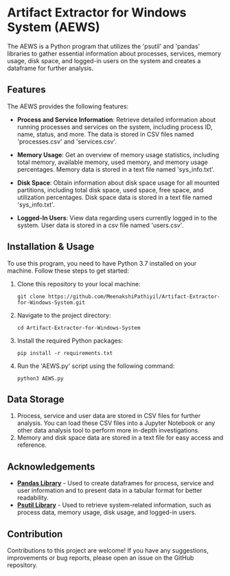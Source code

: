 # Artifact Extractor for Windows System (AEWS)
The AEWS is a Python program that utilizes the 'psutil' and 'pandas' libraries to gather essential information about processes, services, memory usage, disk space, and logged-in users on the system and creates a dataframe for further analysis.

## Features
The AEWS provides the following features: 
* **Process and Service Information**: Retrieve detailed information about running processes and services on the system, including process ID, name, status, and more. The data is stored in CSV files named 'processes.csv' and 'services.csv'.

* **Memory Usage**: Get an overview of memory usage statistics, including total memory, available memory, used memory, and memory usage percentages. Memory data is stored in a text file named 'sys_info.txt'.

* **Disk Space**: Obtain information about disk space usage for all mounted partitions, including total disk space, used space, free space, and utilization percentages. Disk space data is stored in a text file named 'sys_info.txt'.

* **Logged-In Users**: View data regarding users currently logged in to the system. User data is stored in a csv file named 'users.csv'.

## Installation & Usage
To use this program, you need to have Python 3.7 installed on your machine. Follow these steps to get started: 
1. Clone this repository to your local machine:

   `git clone https://github.com/MeenakshiPathiyil/Artifact-Extractor-for-Windows-System.git`

2. Navigate to the project directory:

   `cd Artifact-Extractor-for-Windows-System`

3. Install the required Python packages:

   `pip install -r requirements.txt`

4. Run the 'AEWS.py' script using the following command:

   `python3 AEWS.py`

## Data Storage
1. Process, service and user data are stored in CSV files for further analysis. You can load these CSV files into a Jupyter Notebook or any other data analysis tool to perform more in-depth investigations.
2. Memory and disk space data are stored in a text file for easy access and reference.

## Acknowledgements
* [**Pandas Library**](https://pandas.pydata.org/) - Used to create dataframes for process, service and user information and to present data in a tabular format for better readability.
* [**Psutil Library**](https://pypi.org/project/psutil/) - Used to retrieve system-related information, such as process data, memory usage, disk usage, and logged-in users.

## Contribution
Contributions to this project are welcome! If you have any suggestions, improvements or bug reports, please open an issue on the GitHub repository. 
